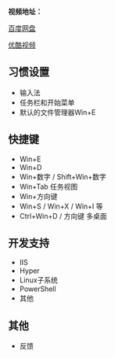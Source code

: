 **视频地址：**

[百度网盘](https://pan.baidu.com/s/1o7N4duU)

[优酷视频](http://v.youku.com/v_show/id_XMTgzMTk5NzYxNg==.html?from=s1.8-1-1.2&spm=a2h0k.8191407.0.0)

## 习惯设置
- 输入法
- 任务栏和开始菜单
- 默认的文件管理器Win+E

## 快捷键
- Win+E 
- Win+D 
- Win+数字 / Shift+Win+数字
- Win+Tab 任务视图
- Win+方向键
- Win+S / Win+X / Win+I 等
- Ctrl+Win+D / 方向键	多桌面

## 开发支持
- IIS
- Hyper
- Linux子系统
- PowerShell
- 其他


## 其他 
- 反馈
